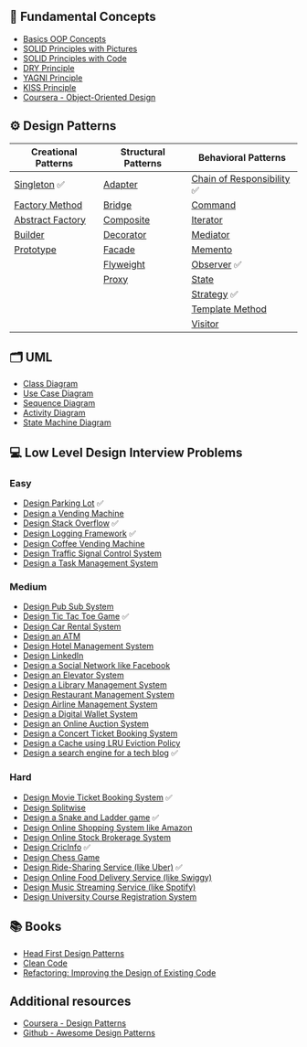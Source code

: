 ## 📌 Fundamental Concepts

- [Basics OOP Concepts](https://blog.algomaster.io/p/basic-oop-concepts-explained-with-code)
- [SOLID Principles with Pictures](https://medium.com/backticks-tildes/the-s-o-l-i-d-principles-in-pictures-b34ce2f1e898)
- [SOLID Principles with Code](https://blog.algomaster.io/p/solid-principles-explained-with-code)
- [DRY Principle](https://blog.algomaster.io/p/082450d8-0e7b-4447-a8dc-b7308e45f048)
- [YAGNI Principle](https://blog.algomaster.io/p/8c3c7da7-885b-4a9c-a6e4-70ee02de4772)
- [KISS Principle](https://blog.algomaster.io/p/21b57678-b351-4ed4-b390-3b6308af2f7d)
- [Coursera - Object-Oriented Design](https://www.coursera.org/learn/object-oriented-design)

## ⚙️ Design Patterns

| **Creational Patterns**                                                       | **Structural Patterns**                                         | **Behavioral Patterns**                                                                     |
| ----------------------------------------------------------------------------- | --------------------------------------------------------------- | ------------------------------------------------------------------------------------------- |
| [Singleton](https://blog.algomaster.io/p/singleton-design-pattern) &#9989;           | [Adapter](https://refactoring.guru/design-patterns/adapter)     | [Chain of Responsibility](https://refactoring.guru/design-patterns/chain-of-responsibility) &#9989;|
| [Factory Method](https://refactoring.guru/design-patterns/factory-method)     | [Bridge](https://refactoring.guru/design-patterns/bridge)       | [Command](https://refactoring.guru/design-patterns/command)                                 |
| [Abstract Factory](https://refactoring.guru/design-patterns/abstract-factory) | [Composite](https://refactoring.guru/design-patterns/composite) | [Iterator](https://refactoring.guru/design-patterns/iterator)                               |
| [Builder](https://refactoring.guru/design-patterns/builder)                   | [Decorator](https://refactoring.guru/design-patterns/decorator) | [Mediator](https://refactoring.guru/design-patterns/mediator)                               |
| [Prototype](https://refactoring.guru/design-patterns/prototype)               | [Facade](https://refactoring.guru/design-patterns/facade)       | [Memento](https://refactoring.guru/design-patterns/memento)                                 |
|                                                                               | [Flyweight](https://refactoring.guru/design-patterns/flyweight) | [Observer](https://refactoring.guru/design-patterns/observer) &#9989;                               |
|                                                                               | [Proxy](https://refactoring.guru/design-patterns/proxy)         | [State](https://refactoring.guru/design-patterns/state)                                     |
|                                                                               |                                                                 | [Strategy](https://refactoring.guru/design-patterns/strategy) &#9989;                               |
|                                                                               |                                                                 | [Template Method](https://refactoring.guru/design-patterns/template-method)                 |
|                                                                               |                                                                 | [Visitor](https://refactoring.guru/design-patterns/visitor)                                 |

## 🗂️ UML
- [Class Diagram](https://blog.algomaster.io/p/uml-class-diagram-explained-with-examples)
- [Use Case Diagram](https://www.visual-paradigm.com/guide/uml-unified-modeling-language/what-is-use-case-diagram/)
- [Sequence Diagram](https://www.visual-paradigm.com/guide/uml-unified-modeling-language/what-is-sequence-diagram/)
- [Activity Diagram](https://www.visual-paradigm.com/guide/uml-unified-modeling-language/what-is-activity-diagram/)
- [State Machine Diagram](https://www.visual-paradigm.com/guide/uml-unified-modeling-language/what-is-state-machine-diagram/)

## 💻 Low Level Design Interview Problems
### Easy

- [Design Parking Lot](problems/parking-lot.md) &#9989;
- [Design a Vending Machine](problems/vending-machine.md) 
- [Design Stack Overflow](problems/stack-overflow.md) &#9989;
- [Design Logging Framework](problems/logging-framework.md) &#9989;
- [Design Coffee Vending Machine](problems/coffee-vending-machine.md)
- [Design Traffic Signal Control System](problems/traffic-signal.md)
- [Design a Task Management System](problems/task-management-system.md)

### Medium

- [Design Pub Sub System](problems/pub-sub-system.md)
- [Design Tic Tac Toe Game](problems/tic-tac-toe.md) &#9989;
- [Design Car Rental System](problems/car-rental-system.md)
- [Design an ATM](problems/atm.md)
- [Design Hotel Management System](problems/hotel-management-system.md)
- [Design LinkedIn](problems/linkedin.md)
- [Design a Social Network like Facebook](problems/social-networking-service.md)
- [Design an Elevator System](problems/elevator-system.md)
- [Design a Library Management System](problems/library-management-system.md)
- [Design Restaurant Management System](problems/restaurant-management-system.md)
- [Design Airline Management System](problems/airline-management-system.md)
- [Design a Digital Wallet System](problems/digital-wallet-system.md)
- [Design an Online Auction System](problems/online-auction-system.md)
- [Design a Concert Ticket Booking System](problems/concert-ticketing-system.md) 
- [Design a Cache using LRU Eviction Policy](problems/lru-cache.md)
- [Design a search engine for a tech blog](problems/lru-cache.md) &#9989;

### Hard

- [Design Movie Ticket Booking System](problems/movie-ticket-booking-system.md) &#9989;
- [Design Splitwise](problems/splitwise.md)
- [Design a Snake and Ladder game](problems/snake-and-ladder.md) &#9989;
- [Design Online Shopping System like Amazon](problems/online-shopping-service.md)
- [Design Online Stock Brokerage System](problems/online-stock-brokerage-system.md)
- [Design CricInfo](problems/cricinfo.md) &#9989;
- [Design Chess Game](problems/chess-game.md)
- [Design Ride-Sharing Service (like Uber)](problems/ride-sharing-service.md) &#9989;
- [Design Online Food Delivery Service (like Swiggy)](problems/food-delivery-service.md)
- [Design Music Streaming Service (like Spotify)](problems/music-streaming-service.md)
- [Design University Course Registration System](problems/course-registration-system.md)

## 📚 Books

- [Head First Design Patterns](https://amzn.to/3AmTYEN)
- [Clean Code](https://amzn.to/4hgxN3S)
- [Refactoring: Improving the Design of Existing Code](https://amzn.to/3YyuH3Y)

## Additional resources

- [Coursera - Design Patterns](https://www.coursera.org/learn/design-patterns)
- [Github - Awesome Design Patterns](https://github.com/DovAmir/awesome-design-patterns)
